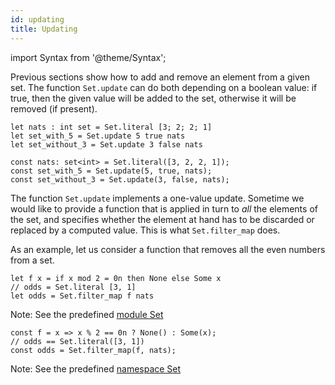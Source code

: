 ```yaml
---
id: updating
title: Updating
---
```


import Syntax from '@theme/Syntax';

Previous sections show how to add and remove an element from a given
set. The function `Set.update` can do both depending on a boolean
value: if true, then the given value will be added to the set,
otherwise it will be removed (if present).

<Syntax syntax="cameligo">

```cameligo group=set_updating
let nats : int set = Set.literal [3; 2; 2; 1]
let set_with_5 = Set.update 5 true nats
let set_without_3 = Set.update 3 false nats
```

</Syntax>

<Syntax syntax="jsligo">

```jsligo group=set_updating
const nats: set<int> = Set.literal([3, 2, 2, 1]);
const set_with_5 = Set.update(5, true, nats);
const set_without_3 = Set.update(3, false, nats);
```

</Syntax>

The function `Set.update` implements a one-value update. Sometime we
would like to provide a function that is applied in turn to *all* the
elements of the set, and specifies whether the element at hand has to
be discarded or replaced by a computed value. This is what
`Set.filter_map` does.

As an example, let us consider a function that removes all the even
numbers from a set.

<Syntax syntax="cameligo">

```cameligo group=set_updating
let f x = if x mod 2 = 0n then None else Some x
// odds = Set.literal [3, 1]
let odds = Set.filter_map f nats
```

Note: See the predefined
[module Set](../reference/set-reference/?lang=cameligo)

</Syntax>

<Syntax syntax="jsligo">

```jsligo group=set_updating
const f = x => x % 2 == 0n ? None() : Some(x);
// odds == Set.literal([3, 1])
const odds = Set.filter_map(f, nats);
```

Note: See the predefined
[namespace Set](../reference/set-reference/?lang=jsligo)

</Syntax>
